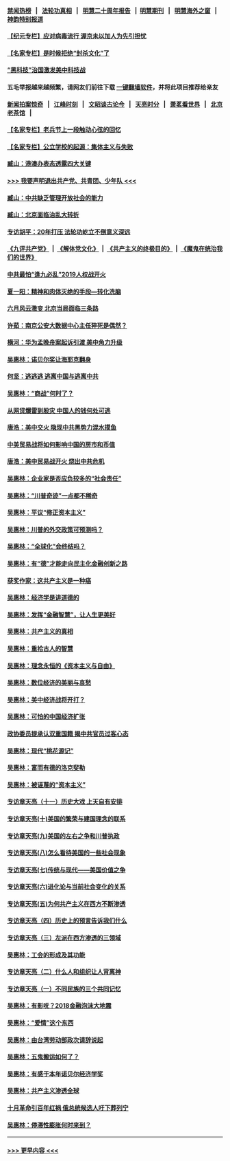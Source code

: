 #### [禁闻热榜](热点新闻.md?=0)  &nbsp;&nbsp;|&nbsp;&nbsp; [法轮功真相](https://github.com/gfw-breaker/truth/blob/master/README.md?=0) &nbsp;&nbsp;|&nbsp;&nbsp; [明慧二十周年报告](https://github.com/gfw-breaker/mh-reports/blob/master/README.md?=0) &nbsp;&nbsp;|&nbsp;&nbsp;[明慧期刊](https://github.com/gfw-breaker/mh-qikan) &nbsp;&nbsp;|&nbsp;&nbsp; [明慧海外之窗](https://github.com/gfw-breaker/mh-news/blob/master/README.md?=0) &nbsp;&nbsp;|&nbsp;&nbsp; [神韵特别报道](https://github.com/gfw-breaker/mh-news/blob/master/shenyun.md?=0)
#### [【纪元专栏】应对病毒流行 渥京未以加人为先引担忧](../pages/nsc423/n11875714.md?t=02281132) 
#### [【名家专栏】是时候拒绝“封杀文化”了](../pages/nsc423/n11814093.md?t=02281132) 
#### [“黑科技”治国激发美中科技战](../pages/nsc423/n11638056.md?t=02281132) 
#### 五毛举报越来越频繁，请网友们前往下载 [一键翻墙软件](https://github.com/gfw-breaker/ssr-accounts)，并将此项目推荐给亲友
#### [新闻拍案惊奇](https://github.com/gfw-breaker/banned-news/blob/master/pages/link4.md) &nbsp;&nbsp;|&nbsp;&nbsp; [江峰时刻](https://github.com/gfw-breaker/banned-news/blob/master/pages/link4.md) &nbsp;&nbsp;|&nbsp;&nbsp; [文昭谈古论今](https://github.com/gfw-breaker/banned-news/blob/master/pages/link4.md) &nbsp;&nbsp;|&nbsp;&nbsp; [天亮时分](https://github.com/gfw-breaker/banned-news/blob/master/pages/link4.md) &nbsp;&nbsp;|&nbsp;&nbsp; [萧茗看世界](https://github.com/gfw-breaker/banned-news/blob/master/pages/link4.md) &nbsp;&nbsp;|&nbsp;&nbsp; [北京老茶馆](https://github.com/gfw-breaker/banned-news/blob/master/pages/link4.md) &nbsp;&nbsp;|&nbsp;&nbsp; 
#### [【名家专栏】老兵节上一段触动心弦的回忆](../pages/nsc423/n11646016.md?t=02281132) 
#### [【名家专栏】公立学校的起源：集体主义与失败](../pages/nsc423/n11601833.md?t=02281132) 
#### [臧山：港澳办表态透露四大关键](../pages/nsc423/n11421628.md?t=02281132) 
#### [>>> 我要声明退出共产党、共青团、少年队 <<<](https://github.com/begood0513/goodnews/blob/master/quit/letter.md) 
#### [臧山：中共缺乏管理开放社会的能力](../pages/nsc423/n11407457.md?t=02281132) 
#### [臧山：北京面临治乱大转折](../pages/nsc423/n11406895.md?t=02281132) 
#### [专访胡平：20年打压 法轮功屹立不倒意义深远](../pages/nsc423/n11398800.md?t=02281132) 
#### [《九评共产党》](https://github.com/begood0513/9ping.md/blob/master/README.md) &nbsp;|&nbsp; [《解体党文化》](../../../../jtdwh.md/blob/master/README.md)  &nbsp;|&nbsp; [《共产主义的终极目的》](../../../../gczydzjmd.md/blob/master/README.md) &nbsp;|&nbsp; [《魔鬼在统治我们的世界》](../../../../mgztzwmdsj.md/blob/master/README.md) 
#### [中共最怕“逢九必乱”2019人权战开火](../pages/nsc423/n11385248.md?t=02281132) 
#### [夏一阳：精神和肉体灭绝的手段—转化洗脑](../pages/nsc423/n11368250.md?t=02281132) 
#### [六月风云激变 北京当局面临三条路](../pages/nsc423/n11313668.md?t=02281132) 
#### [许茹：南京公安大数据中心主任猝死是偶然？](../pages/nsc423/n11064744.md?t=02281132) 
#### [横河：华为孟晚舟案起诉引渡 美中角力升级](../pages/nsc423/n11027230.md?t=02281132) 
#### [吴惠林：诺贝尔奖让海耶克翻身](../pages/nsc423/n10890049.md?t=02281132) 
#### [何坚：逃逃逃 逃离中国与逃离中共](../pages/nsc423/n10592891.md?t=02281132) 
#### [吴惠林：“商战”何时了？](../pages/nsc423/n10573558.md?t=02281132) 
#### [从网贷爆雷到股灾 中国人的钱何处可逃](../pages/nsc423/n10572800.md?t=02281132) 
#### [唐浩：美中交火 隐现中共黑势力混水摸鱼](../pages/nsc423/n10544040.md?t=02281132) 
#### [中美贸易战将如何影响中国的房市和币值](../pages/nsc423/n10543697.md?t=02281132) 
#### [唐浩：美中贸易战开火 烧出中共危机](../pages/nsc423/n10540126.md?t=02281132) 
#### [吴惠林：企业家是否应负较多的“社会责任”](../pages/nsc423/n10535022.md?t=02281132) 
#### [吴惠林：“川普奇迹”一点都不稀奇](../pages/nsc423/n10512808.md?t=02281132) 
#### [吴惠林：平议“修正资本主义”](../pages/nsc423/n10495724.md?t=02281132) 
#### [吴惠林：川普的外交政策可预测吗？](../pages/nsc423/n10462387.md?t=02281132) 
#### [吴惠林：“全球化”会终结吗？](../pages/nsc423/n10452838.md?t=02281132) 
#### [吴惠林：有“德”才能走向民主化金融创新之路](../pages/nsc423/n10432292.md?t=02281132) 
#### [获奖作家：这共产主义是一种癌](../pages/nsc423/n10431541.md?t=02281132) 
#### [吴惠林：经济学是讲道德的](../pages/nsc423/n10398014.md?t=02281132) 
#### [吴惠林：发挥“金融智慧”，让人生更美好](../pages/nsc423/n10375019.md?t=02281132) 
#### [吴惠林：共产主义的真相](../pages/nsc423/n10351394.md?t=02281132) 
#### [吴惠林：重拾古人的智慧](../pages/nsc423/n10337691.md?t=02281132) 
#### [吴惠林：理念永恒的《资本主义与自由》](../pages/nsc423/n10316274.md?t=02281132) 
#### [吴惠林：数位经济的美丽与哀愁](../pages/nsc423/n10292946.md?t=02281132) 
#### [吴惠林：美中经济战将开打？](../pages/nsc423/n10258825.md?t=02281132) 
#### [吴惠林：可怕的中国经济扩张](../pages/nsc423/n10219147.md?t=02281132) 
#### [政协委员提承认双重国籍 揭中共官员过客心态](../pages/nsc423/n10208809.md?t=02281132) 
#### [吴惠林：现代“桃花源记”](../pages/nsc423/n10185234.md?t=02281132) 
#### [吴惠林：富而有德的洛克斐勒](../pages/nsc423/n10142264.md?t=02281132) 
#### [吴惠林：被诬蔑的“资本主义”](../pages/nsc423/n10124816.md?t=02281132) 
#### [专访章天亮（十一）历史大戏 上天自有安排](../pages/nsc423/n10094905.md?t=02281132) 
#### [专访章天亮(十)美国的繁荣与建国理念的联系](../pages/nsc423/n10094899.md?t=02281132) 
#### [专访章天亮(九)美国的左右之争和川普执政](../pages/nsc423/n10094889.md?t=02281132) 
#### [专访章天亮(八)怎么看待美国的一些社会现象](../pages/nsc423/n10094857.md?t=02281132) 
#### [专访章天亮(七)传统与现代——美国价值之争](../pages/nsc423/n10093140.md?t=02281132) 
#### [专访章天亮(六)进化论与当前社会变化的关系](../pages/nsc423/n10092036.md?t=02281132) 
#### [专访章天亮(五)为何共产主义在西方不断渗透](../pages/nsc423/n10083620.md?t=02281132) 
#### [专访章天亮（四）历史上的预言告诉我们什么](../pages/nsc423/n10083606.md?t=02281132) 
#### [专访章天亮（三）左派在西方渗透的三领域](../pages/nsc423/n10081115.md?t=02281132) 
#### [吴惠林：工会的形成及其功能](../pages/nsc423/n10080633.md?t=02281132) 
#### [专访章天亮（二）什么人和组织让人背离神](../pages/nsc423/n10076637.md?t=02281132) 
#### [专访章天亮（一）不同民族的三个共同记忆](../pages/nsc423/n10074188.md?t=02281132) 
#### [吴惠林：有影呒？2018金融泡沫大地震](../pages/nsc423/n10040534.md?t=02281132) 
#### [吴惠林：“爱情”这个东西](../pages/nsc423/n10019423.md?t=02281132) 
#### [吴惠林：由台湾劳动部政次请辞说起](../pages/nsc423/n9979679.md?t=02281132) 
#### [吴惠林：五鬼搬运如何了？](../pages/nsc423/n9925338.md?t=02281132) 
#### [吴惠林：有感于本年诺贝尔经济学奖](../pages/nsc423/n9871883.md?t=02281132) 
#### [吴惠林：共产主义渗透全球](../pages/nsc423/n9812748.md?t=02281132) 
#### [十月革命引百年红祸 俄总统候选人吁下葬列宁](../pages/nsc423/n9810182.md?t=02281132) 
#### [吴惠林：停滞性膨胀何时来到？](../pages/nsc423/n9764136.md?t=02281132) 

----
#### [ >>> 更早内容 <<< ](../indexes/nsc423-earlier.md)
